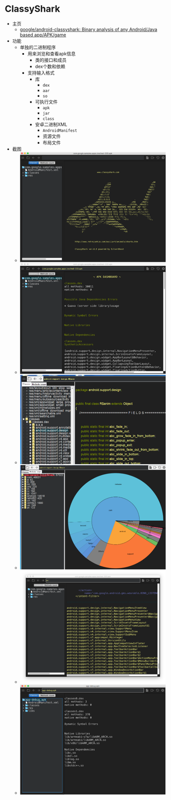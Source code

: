 # ClassyShark

* 主页
  * [google/android-classyshark: Binary analysis of any Android/Java based app/APK/game](https://github.com/google/android-classyshark)
* 功能
  * 单独的二进制程序
    * 用来浏览和查看apk信息
      * 类的接口和成员
      * dex个数和依赖
    * 支持输入格式
      * 库
        * `dex`
        * `aar`
        * `so`
      * 可执行文件
        * `apk`
        * `jar`
        * `class`
      * 安卓二进制XML
        * `AndroidManifest`
        * 资源文件
        * 布局文件
* 截图
  * ![classyshark_main_ui](../../../assets/img/classyshark_main_ui.png)
  * ![classyshark_ui_demo](../../../assets/img/classyshark_ui_demo.png)
  * ![classyshark_android_support_design_ui](../../../assets/img/classyshark_android_support_design_ui.png)
  * ![classyshark_android_ui_map](../../../assets/img/classyshark_android_ui_map.png)
  * ![classyshark_incermental_search](../../../assets/img/classyshark_incermental_search.png)
  * ![classyshark_native_code](../../../assets/img/classyshark_native_code.png)
